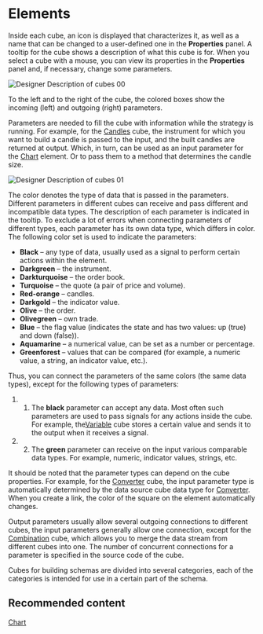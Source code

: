 # Elements

Inside each cube, an icon is displayed that characterizes it, as well as a name that can be changed to a user\-defined one in the **Properties** panel. A tooltip for the cube shows a description of what this cube is for. When you select a cube with a mouse, you can view its properties in the **Properties** panel and, if necessary, change some parameters.

![Designer Description of cubes 00](~/images/Designer_Description_of_elements_00.png)

To the left and to the right of the cube, the colored boxes show the incoming (left) and outgoing (right) parameters.

Parameters are needed to fill the cube with information while the strategy is running. For example, for the [Candles](Designer_Candles.md) cube, the instrument for which you want to build a candle is passed to the input, and the built candles are returned at output. Which, in turn, can be used as an input parameter for the [Chart](Designer_Panel_graphics.md) element. Or to pass them to a method that determines the candle size.

![Designer Description of cubes 01](~/images/Designer_Description_of_elements_01.png)

The color denotes the type of data that is passed in the parameters. Different parameters in different cubes can receive and pass different and incompatible data types. The description of each parameter is indicated in the tooltip. To exclude a lot of errors when connecting parameters of different types, each parameter has its own data type, which differs in color. The following color set is used to indicate the parameters:

- **Black** – any type of data, usually used as a signal to perform certain actions within the element.
- **Darkgreen** – the instrument.
- **Darkturquoise** – the order book.
- **Turquoise** – the quote (a pair of price and volume).
- **Red\-orange** – candles.
- **Darkgold** – the indicator value.
- **Olive** – the order.
- **Olivegreen** – own trade.
- **Blue** – the flag value (indicates the state and has two values: up (true) and down (false)).
- **Aquamarine** – a numerical value, can be set as a number or percentage.
- **Greenforest** – values that can be compared (for example, a numeric value, a string, an indicator value, etc.).

Thus, you can connect the parameters of the same colors (the same data types), except for the following types of parameters:

1. 1. The **black** parameter can accept any data. Most often such parameters are used to pass signals for any actions inside the cube. For example, the[Variable](Designer_Variable.md) cube stores a certain value and sends it to the output when it receives a signal.
2. 2. The **green** parameter can receive on the input various comparable data types. For example, numeric, indicator values, strings, etc.

It should be noted that the parameter types can depend on the cube properties. For example, for the [Converter](Designer_Converter.md) cube, the input parameter type is automatically determined by the data source cube data type for [Converter](Designer_Converter.md). When you create a link, the color of the square on the element automatically changes.

Output parameters usually allow several outgoing connections to different cubes, the input parameters generally allow one connection, except for the [Combination](Designer_Association.md) cube, which allows you to merge the data stream from different cubes into one. The number of concurrent connections for a parameter is specified in the source code of the cube.

Cubes for building schemas are divided into several categories, each of the categories is intended for use in a certain part of the schema.

## Recommended content

[Chart](Designer_Panel_graphics.md)

